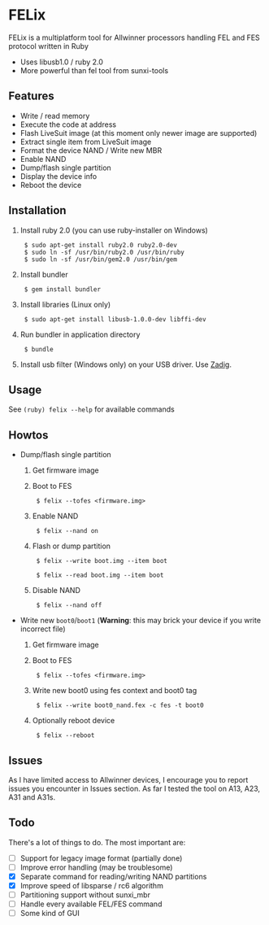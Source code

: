 FELix
==================

FELix is a multiplatform tool for Allwinner processors handling FEL and FES
protocol written in Ruby

* Uses libusb1.0 / ruby 2.0
* More powerful than fel tool from sunxi-tools

Features
------------------

* Write / read memory
* Execute the code at address
* Flash LiveSuit image (at this moment only newer image are supported)
* Extract single item from LiveSuit image
* Format the device NAND / Write new MBR
* Enable NAND
* Dump/flash single partition
* Display the device info
* Reboot the device


Installation
------------------

1. Install ruby 2.0 (you can use ruby-installer on Windows)

        $ sudo apt-get install ruby2.0 ruby2.0-dev
        $ sudo ln -sf /usr/bin/ruby2.0 /usr/bin/ruby
        $ sudo ln -sf /usr/bin/gem2.0 /usr/bin/gem

2. Install bundler

        $ gem install bundler

3. Install libraries (Linux only)

        $ sudo apt-get install libusb-1.0.0-dev libffi-dev

4. Run bundler in application directory

        $ bundle

5. Install usb filter (Windows only) on your USB driver. Use [Zadig](http://zadig.akeo.ie/).


Usage
------------------

See `(ruby) felix --help` for available commands


Howtos
------------------

* Dump/flash single partition

  1. Get firmware image

  2. Boot to FES

          $ felix --tofes <firmware.img>

  3. Enable NAND

          $ felix --nand on

  4. Flash or dump partition

          $ felix --write boot.img --item boot

          $ felix --read boot.img --item boot

  5. Disable NAND

          $ felix --nand off


* Write new `boot0`/`boot1` (**Warning**: this may brick your device if you write incorrect file)

  1. Get firmware image

  2. Boot to FES

          $ felix --tofes <firmware.img>

  3. Write new boot0 using fes context and boot0 tag

          $ felix --write boot0_nand.fex -c fes -t boot0

  4. Optionally reboot device

          $ felix --reboot


Issues
------------------

As I have limited access to Allwinner devices, I encourage you to report issues
you encounter in Issues section. As far I tested the tool on A13, A23, A31 and A31s.


Todo
------------------

There's a lot of things to do. The most important are:

- [ ] Support for legacy image format (partially done)
- [ ] Improve error handling (may be troublesome)
- [x] Separate command for reading/writing NAND partitions
- [x] Improve speed of libsparse / rc6 algorithm
- [ ] Partitioning support without sunxi_mbr
- [ ] Handle every available FEL/FES command
- [ ] Some kind of GUI
